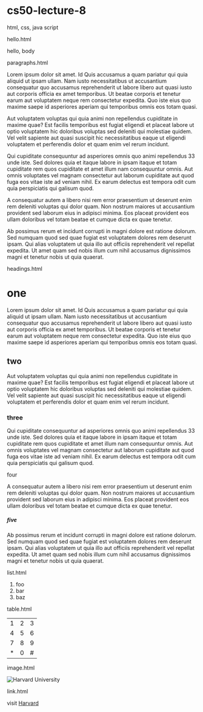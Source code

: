 # cs50-lecture-8
 html, css, java script


hello.html

<!DOCTYPE html>

<html lang= "en">
    <head>
        <title>
            hello, title
        </title>
    </head>
    <body>
        hello, body
    </body>
</html>


paragraphs.html

<!DOCTYPE html>

<html lang="en">
    <head>
        <title>paragraphs</title>
        <body>
            <p>
                Lorem ipsum dolor sit amet. Id Quis accusamus a quam pariatur qui quia aliquid ut ipsam ullam. Nam iusto necessitatibus ut accusantium consequatur quo accusamus reprehenderit ut labore libero aut quasi iusto aut corporis officia ex amet temporibus. Ut beatae corporis et tenetur earum aut voluptatem neque rem consectetur expedita. Quo iste eius quo maxime saepe id asperiores aperiam qui temporibus omnis eos totam quasi.
            </p>
                Aut voluptatem voluptas qui quia animi non repellendus cupiditate in maxime quae? Est facilis temporibus est fugiat eligendi et placeat labore ut optio voluptatem hic doloribus voluptas sed deleniti qui molestiae quidem. Vel velit sapiente aut quasi suscipit hic necessitatibus eaque ut eligendi voluptatem et perferendis dolor et quam enim vel rerum incidunt.
            <p>
                Qui cupiditate consequuntur ad asperiores omnis quo animi repellendus 33 unde iste. Sed dolores quia et itaque labore in ipsam itaque et totam cupiditate rem quos cupiditate et amet illum nam consequuntur omnis. Aut omnis voluptates vel magnam consectetur aut laborum cupiditate aut quod fuga eos vitae iste ad veniam nihil. Ex earum delectus est tempora odit cum quia perspiciatis qui galisum quod.
            </p>
                A consequatur autem a libero nisi rem error praesentium ut deserunt enim rem deleniti voluptas qui dolor quam. Non nostrum maiores ut accusantium provident sed laborum eius in adipisci minima. Eos placeat provident eos ullam doloribus vel totam beatae et cumque dicta ex quae tenetur.
            <p>
                Ab possimus rerum et incidunt corrupti in magni dolore est ratione dolorum. Sed numquam quod sed quae fugiat est voluptatem dolores rem deserunt ipsam. Qui alias voluptatem ut quia illo aut officiis reprehenderit vel repellat expedita. Ut amet quam sed nobis illum cum nihil accusamus dignissimos magni et tenetur nobis ut quia quaerat.
            </p>
        </body>
    </head>
</html>



headings.html

<!DOCTYPE html>

<html lang="en">
    <head>
        <title>paragraphs</title>
        <body>
            <h1>one</h1>
            <p>
                Lorem ipsum dolor sit amet. Id Quis accusamus a quam pariatur qui quia aliquid ut ipsam ullam. Nam iusto necessitatibus ut accusantium consequatur quo accusamus reprehenderit ut labore libero aut quasi iusto aut corporis officia ex amet temporibus. Ut beatae corporis et tenetur earum aut voluptatem neque rem consectetur expedita. Quo iste eius quo maxime saepe id asperiores aperiam qui temporibus omnis eos totam quasi.
            </p>
            <h2>two</h2>
            <p>
                Aut voluptatem voluptas qui quia animi non repellendus cupiditate in maxime quae? Est facilis temporibus est fugiat eligendi et placeat labore ut optio voluptatem hic doloribus voluptas sed deleniti qui molestiae quidem. Vel velit sapiente aut quasi suscipit hic necessitatibus eaque ut eligendi voluptatem et perferendis dolor et quam enim vel rerum incidunt.
            </p>
            <h3>three</h3>
            <p>
                Qui cupiditate consequuntur ad asperiores omnis quo animi repellendus 33 unde iste. Sed dolores quia et itaque labore in ipsam itaque et totam cupiditate rem quos cupiditate et amet illum nam consequuntur omnis. Aut omnis voluptates vel magnam consectetur aut laborum cupiditate aut quod fuga eos vitae iste ad veniam nihil. Ex earum delectus est tempora odit cum quia perspiciatis qui galisum quod.
            </p>
            <h>four</h>
            <p>
                A consequatur autem a libero nisi rem error praesentium ut deserunt enim rem deleniti voluptas qui dolor quam. Non nostrum maiores ut accusantium provident sed laborum eius in adipisci minima. Eos placeat provident eos ullam doloribus vel totam beatae et cumque dicta ex quae tenetur.
            </p>
            <h5>five</h5>
            <p>
                Ab possimus rerum et incidunt corrupti in magni dolore est ratione dolorum. Sed numquam quod sed quae fugiat est voluptatem dolores rem deserunt ipsam. Qui alias voluptatem ut quia illo aut officiis reprehenderit vel repellat expedita. Ut amet quam sed nobis illum cum nihil accusamus dignissimos magni et tenetur nobis ut quia quaerat.
            </p>
        </body>
    </head>
</html>




list.html

<!DOCTYPE html>

<html lang= "en">
    <head>
        <title>
            hello, title
        </title>
    </head>
    <body>
        <ol>
            <li>foo</li>
            <li>bar</li>
            <li>baz</li>
        </ol>
    </body>
</html>


table.html


<!DOCTYPE html>

<html lang= "en">
    <head>
        <title>
           table
        </title>
    </head>
    <body>
        <table>
            <tr>
                <td>1</td>
                <td>2</td>
                <td>3</td>
            </tr>
              <tr>
                <td>4</td>
                <td>5</td>
                <td>6</td>
            </tr>
              <tr>
                <td>7</td>
                <td>8</td>
                <td>9</td>
            </tr>
              <tr>
                <td>*</td>
                <td>0</td>
                <td>#</td>
            </tr>
        </table>
    </body>
</html>



image.html

<!DOCTYPE html>

<html lang= "en">
    <head>
        <title>
            image
        </title>
    </head>
    <body>
        <img alt="Harvard University" src="harvard.jpg">
    </body>
</html>



link.html

<!DOCTYPE html>

<html lang= "en">
    <head>
        <title>
            link
        </title>
    </head>
    <body>
    visit <a href="https://www.harvard.edu">Harvard</a>
    </body>
</html>
